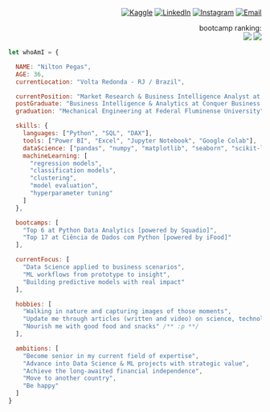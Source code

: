<div align="right">

[![Kaggle](https://img.shields.io/badge/LinkedIn-%230077B5.svg?logo=kaggle&logoColor=white)](https://www.linkedin.com/in/niltonpegass)
[![LinkedIn](https://img.shields.io/badge/LinkedIn-%230077B5.svg?logo=linkedin&logoColor=white)](https://www.linkedin.com/in/niltonpegass)
[![Instagram](https://img.shields.io/badge/Instagram-%23E4405F.svg?logo=Instagram&logoColor=white)](https://instagram.com/niltonpegass)
[![Email](https://img.shields.io/badge/gmail-%23E4405F.svg?logo=Gmail&logoColor=white)](mailto:niltonm.pegas@gmail.com)

bootcamp ranking:    
[![](https://img.shields.io/badge/Top%206%20(of%2023k+)%20at%20Python%20Data%20Analytics-%23FFFFFF.svg?logo=PowerBI&logoColor=black)](https://web.dio.me/track/bootcamp-squadio?tab=ranking) 
[![](https://img.shields.io/badge/Top%2017%20(of%2017k+)%20at%20Data%20Science%20with%20Python-%23FFFFFF.svg?logo=Python&logoColor=black)](https://web.dio.me/track/potencia-tech-powered-ifood-ciencias-de-dados-com-python?tab=ranking)<p>
    
</div>

```javascript
let whoAmI = {

  NAME: "Nilton Pegas",
  AGE: 36,
  currentLocation: "Volta Redonda - RJ / Brazil",

  currentPosition: "Market Research & Business Intelligence Analyst at OFS Group",
  postGraduate: "Business Intelligence & Analytics at Conquer Business School",
  graduation: "Mechanical Engineering at Federal Fluminense University",

  skills: {
    languages: ["Python", "SQL", "DAX"],
    tools: ["Power BI", "Excel", "Jupyter Notebook", "Google Colab"],
    dataScience: ["pandas", "numpy", "matplotlib", "seaborn", "scikit-learn"],
    machineLearning: [
      "regression models", 
      "classification models", 
      "clustering", 
      "model evaluation", 
      "hyperparameter tuning"
    ]
  },

  bootcamps: [
    "Top 6 at Python Data Analytics [powered by Squadio]",
    "Top 17 at Ciência de Dados com Python [powered by iFood]"
  ],

  currentFocus: [
    "Data Science applied to business scenarios",
    "ML workflows from prototype to insight",
    "Building predictive models with real impact"
  ],

  hobbies: [
    "Walking in nature and capturing images of those moments",
    "Update me through articles (written and video) on science, technology and politics",
    "Nourish me with good food and snacks" /** :p **/
  ],

  ambitions: [
    "Become senior in my current field of expertise",
    "Advance into Data Science & ML projects with strategic value",
    "Achieve the long-awaited financial independence",
    "Move to another country",
    "Be happy"
  ]
}
